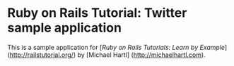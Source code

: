 # Ruby on Rails Tutorial: Twitter sample application

This is a sample application for [*Ruby on Rails Tutorials: Learn by Example*] (http://railstutorial.org/) by [Michael Hartl] (http://michaelhartl.com).
